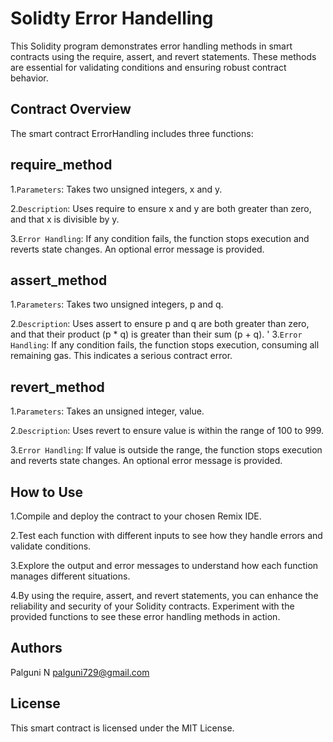 # Solidty Error Handelling
This Solidity program demonstrates error handling methods in smart contracts using the require, assert, and revert statements. These methods are essential for validating conditions and ensuring robust contract behavior.

## Contract Overview
The smart contract ErrorHandling includes three functions:

## require_method
1.`Parameters`: Takes two unsigned integers, x and y.

2.`Description`: Uses require to ensure x and y are both greater than zero, and that x is divisible by y.

3.`Error Handling`: If any condition fails, the function stops execution and reverts state changes. An optional error message is provided.

## assert_method
1.`Parameters`: Takes two unsigned integers, p and q.

2.`Description`: Uses assert to ensure p and q are both greater than zero, and that their product (p * q) is greater than their sum (p + q).
'
3.`Error Handling`: If any condition fails, the function stops execution, consuming all remaining gas. This indicates a serious contract error.

## revert_method
1.`Parameters`: Takes an unsigned integer, value.

2.`Description`: Uses revert to ensure value is within the range of 100 to 999.

3.`Error Handling`: If value is outside the range, the function stops execution and reverts state changes. An optional error message is provided.


## How to Use
1.Compile and deploy the contract to your chosen Remix IDE.

2.Test each function with different inputs to see how they handle errors and validate conditions.

3.Explore the output and error messages to understand how each function manages different situations.

4.By using the require, assert, and revert statements, you can enhance the reliability and security of your Solidity contracts. Experiment with the provided functions to see these error handling methods in action.

## Authors

Palguni N
palguni729@gmail.com

## License

This smart contract is licensed under the MIT License.
